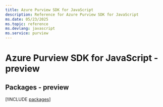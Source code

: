 ```yaml
---
title: Azure Purview SDK for JavaScript
description: Reference for Azure Purview SDK for JavaScript
ms.date: 05/23/2025
ms.topic: reference
ms.devlang: javascript
ms.service: purview
---
```

# Azure Purview SDK for JavaScript - preview
## Packages - preview
[!INCLUDE [packages](purview-index.md)]